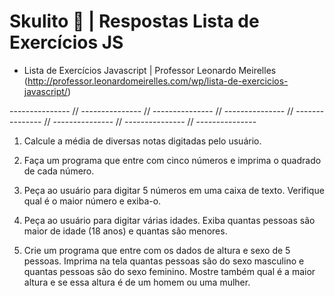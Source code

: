 # Skulito &#128193; | **Respostas** Lista de Exercícios JS

- Lista de Exercícios Javascript | Professor Leonardo Meirelles (http://professor.leonardomeirelles.com/wp/lista-de-exercicios-javascript/)  

--------------- // --------------- // --------------- // --------------- // --------------- // --------------- // --------------- // ---------------

1. Calcule a média de diversas notas digitadas pelo usuário.

2. Faça um programa que entre com cinco números e imprima o quadrado de cada número.

3. Peça ao usuário para digitar 5 números em uma caixa de texto. Verifique qual é o maior número e exiba-o.

4. Peça ao usuário para digitar várias idades. Exiba quantas pessoas são maior de idade (18 anos) e quantas são menores.

5. Crie um programa que entre com os dados de altura e sexo de 5 pessoas. Imprima na tela quantas pessoas são do sexo masculino e quantas pessoas são do sexo feminino. Mostre também qual é a maior altura e se essa altura é de um homem ou uma mulher.
